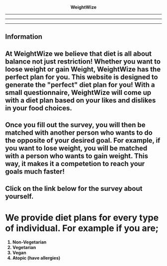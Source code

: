   
<p align="center"> <strong>WeightWize 
  
***
---
<hr/>

## Information 
##  At WeightWize we believe that diet is all about balance not just restriction! Whether you want to loose weight or gain Weight, WeightWize has the perfect plan for you. This website is designed to generate the "perfect" diet plan for you! With a small questionnaire, WeightWize will come up with a diet plan based on your likes and dislikes in your food choices. 
## Once you fill out the survey, you will then be matched with another person who wants to do the opposite of your desired goal. For example, if you want to lose weight, you will be matched with a person who wants to gain weight. This way, it makes it a competetion to reach your goals much faster! 

## Click on the link below for the survey about yourself. 

# We provide diet plans for every type of individual. For example if you are;
1. Non-Vegetarian
2. Vegetarian
3. Vegan
4. Atopic (have allergies)


